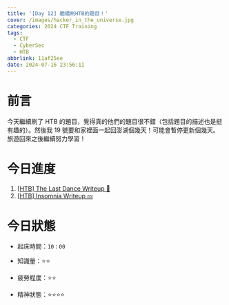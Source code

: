 ```yaml
---
title: '[Day 12] 繼續刷HTB的題目！'
cover: /images/hacker_in_the_universe.jpg
categories: 2024 CTF Training
tags:
  - CTF
  - CyberSec
  - HTB
abbrlink: 11af25ee
date: 2024-07-16 23:56:11
---
```


# 前言

今天繼續刷了 HTB 的題目，覺得真的他們的題目很不錯（包括題目的描述也是挺有趣的）。然後我 19 號要和家裡面一起回澎湖個幾天！可能會暫停更新個幾天。旅遊回來之後繼續努力學習！

# 今日進度

1. [[HTB] The Last Dance Writeup 💃](https://cx330.tw/posts/acba6120/)
2. [[HTB] Insomnia Writeup 💤](https://cx330.tw/posts/cab519b8/)

# 今日狀態

-   起床時間：`10：00`

-   知識量：⭐⭐

-   疲勞程度：⭐⭐

-   精神狀態：⭐⭐⭐⭐
